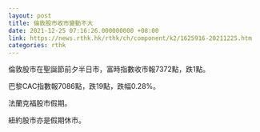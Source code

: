 ```yaml
---
layout: post
title: 倫敦股市收市變動不大　
date: 2021-12-25 07:16:26.000000000 +08:00
link: https://news.rthk.hk/rthk/ch/component/k2/1625916-20211225.htm
categories: rthk
---
```


倫敦股市在聖誕節前夕半日市，富時指數收市報7372點，跌1點。

巴黎CAC指數報7086點，跌19點，跌幅0.28%。

法蘭克福股市假期。

紐約股市亦是假期休市。
